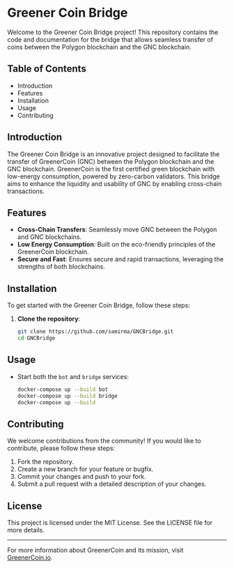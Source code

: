 # Greener Coin Bridge

Welcome to the Greener Coin Bridge project! This repository contains the code and documentation for the bridge that allows seamless transfer of coins between the Polygon blockchain and the GNC blockchain.

## Table of Contents

- Introduction
- Features
- Installation
- Usage
- Contributing

## Introduction

The Greener Coin Bridge is an innovative project designed to facilitate the transfer of GreenerCoin (GNC) between the Polygon blockchain and the GNC blockchain. GreenerCoin is the first certified green blockchain with low-energy consumption, powered by zero-carbon validators. This bridge aims to enhance the liquidity and usability of GNC by enabling cross-chain transactions.

## Features

- **Cross-Chain Transfers**: Seamlessly move GNC between the Polygon and GNC blockchains.
- **Low Energy Consumption**: Built on the eco-friendly principles of the GreenerCoin blockchain.
- **Secure and Fast**: Ensures secure and rapid transactions, leveraging the strengths of both blockchains.

## Installation

To get started with the Greener Coin Bridge, follow these steps:

1. **Clone the repository**:
    ```bash
    git clone https://github.com/samirma/GNCBridge.git
    cd GNCBridge
    ```

## Usage

- Start both the `bot` and `bridge` services:
    ```bash
    docker-compose up --build bot
    docker-compose up --build bridge
    docker-compose up --build 
    ```

## Contributing

We welcome contributions from the community! If you would like to contribute, please follow these steps:

1. Fork the repository.
2. Create a new branch for your feature or bugfix.
3. Commit your changes and push to your fork.
4. Submit a pull request with a detailed description of your changes.

## License

This project is licensed under the MIT License. See the LICENSE file for more details.

---

For more information about GreenerCoin and its mission, visit [GreenerCoin.io](https://www.greenercoin.io/).

